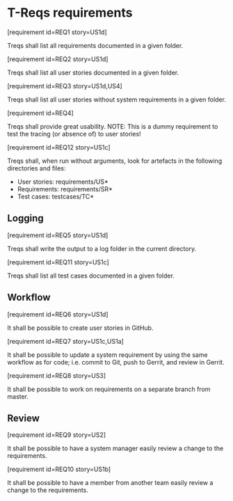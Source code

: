 # T-Reqs requirements

[requirement id=REQ1 story=US1d]

Treqs shall list all requirements documented in a given folder.

[requirement id=REQ2 story=US1d]

Treqs shall list all user stories documented in a given folder.


[requirement id=REQ3 story=US1d,US4]

Treqs shall list all user stories without system requirements in a given folder.

[requirement id=REQ4]

Treqs shall provide great usability.
NOTE: This is a dummy requirement to test the tracing (or absence of) to user stories!

[requirement id=REQ12 story=US1c]

Treqs shall, when run without arguments, look for artefacts in the following directories and files:

- User stories: requirements/US\*
- Requirements: requirements/SR\*
- Test cases: testcases/TC\*

## Logging

[requirement id=REQ5 story=US1d]

Treqs shall write the output to a log folder in the current directory.

[requirement id=REQ11 story=US1c]

Treqs shall list all test cases documented in a given folder.


## Workflow

[requirement id=REQ6 story=US1d]

It shall be possible to create user stories in GitHub.

[requirement id=REQ7 story=US1c,US1a]

It shall be possible to update a system requirement by using the same workflow as for code; i.e. commit to Git, push to Gerrit, and review in Gerrit.

[requirement id=REQ8 story=US3]

It shall be possible to work on requirements on a separate branch from master.

## Review

[requirement id=REQ9 story=US2]

It shall be possible to have a system manager easily review a change to the requirements.

[requirement id=REQ10 story=US1b]

It shall be possible to have a member from another team easily review a change to the requirements.
